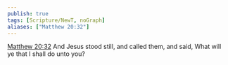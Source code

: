 ```yaml
---
publish: true
tags: [Scripture/NewT, noGraph]
aliases: ["Matthew 20:32"]
---
```

[Matthew 20:32](https://churchofjesuschrist.org/study/scriptures/nt/matt/20?lang=eng&id=p32#p32) And Jesus stood still, and called them, and said, What will ye that I shall do unto you?
